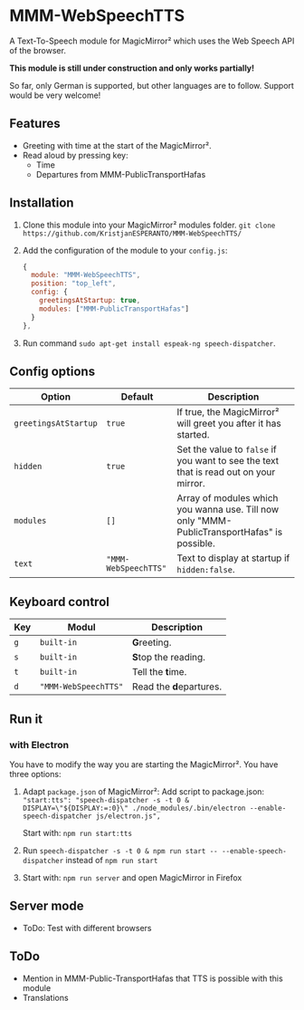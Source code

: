# MMM-WebSpeechTTS

A Text-To-Speech module for MagicMirror² which uses the Web Speech API of the browser.

**This module is still under construction and only works partially!**

So far, only German is supported, but other languages are to follow. Support would be very welcome!

## Features

- Greeting with time at the start of the MagicMirror².
- Read aloud by pressing key:
  - Time
  - Departures from MMM-PublicTransportHafas

## Installation

1. Clone this module into your MagicMirror² modules folder.
   `git clone https://github.com/KristjanESPERANTO/MMM-WebSpeechTTS/`
2. Add the configuration of the module to your `config.js`:

   ```js
   {
     module: "MMM-WebSpeechTTS",
     position: "top_left",
     config: {
       greetingsAtStartup: true,
       modules: ["MMM-PublicTransportHafas"]
     }
   },
   ```

3. Run command `sudo apt-get install espeak-ng speech-dispatcher`.

## Config options

<!-- prettier-ignore-start -->
| **Option**           | **Default** | **Description** |
| ---                  | ---         | ---             |
| `greetingsAtStartup` | `true`      | If true, the MagicMirror² will greet you after it has started. |
| `hidden`             | `true`      | Set the value to `false` if you want to see the text that is read out on your mirror. |
| `modules`            | `[]`        | Array of modules which you wanna use. Till now only "MMM-PublicTransportHafas" is possible. |
| `text`               | `"MMM-WebSpeechTTS"` | Text to display at startup if `hidden:false`. |
<!-- prettier-ignore-end -->

## Keyboard control

<!-- prettier-ignore-start -->
| **Key** | **Modul**  | **Description**       |
| ---     | ---        | ---                   |
| `g`     | `built-in` | **G**reeting.         |
| `s`     | `built-in` | **S**top the reading. |
| `t`     | `built-in` | Tell the **t**ime.    |
| `d`     | `"MMM-WebSpeechTTS"` | Read the **d**epartures. |
<!-- prettier-ignore-end -->

## Run it

### with Electron

You have to modify the way you are starting the MagicMirror². You have three options:

1. Adapt `package.json` of MagicMirror²:
   Add script to package.json:
   `"start:tts": "speech-dispatcher -s -t 0 & DISPLAY=\"${DISPLAY:=:0}\" ./node_modules/.bin/electron --enable-speech-dispatcher js/electron.js",`

   Start with: `npm run start:tts`

2. Run `speech-dispatcher -s -t 0 & npm run start -- --enable-speech-dispatcher` instead of `npm run start`

3. Start with: `npm run server` and open MagicMirror in Firefox

## Server mode

- ToDo: Test with different browsers

## ToDo

- Mention in MMM-Public-TransportHafas that TTS is possible with this module
- Translations
